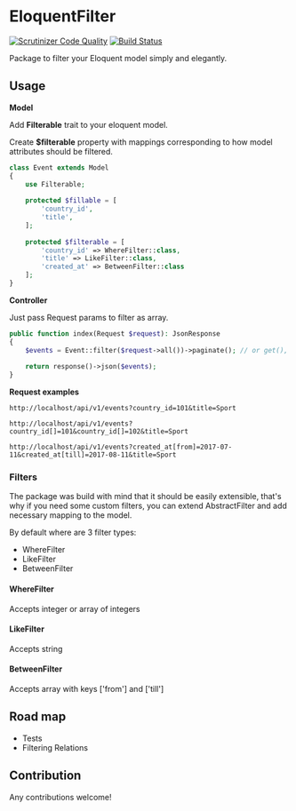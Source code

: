 # EloquentFilter
[![Scrutinizer Code Quality](https://scrutinizer-ci.com/g/san4io/eloquent-filter/badges/quality-score.png?b=master)](https://scrutinizer-ci.com/g/san4io/eloquent-filter/?branch=master) [![Build Status](https://scrutinizer-ci.com/g/san4io/eloquent-filter/badges/build.png?b=master)](https://scrutinizer-ci.com/g/san4io/eloquent-filter/build-status/master)

Package to filter your Eloquent model simply and elegantly.

## Usage
**Model**

Add **Filterable** trait to your eloquent model.

Create **$filterable** property with mappings corresponding to 
how model attributes should be filtered.

```php
class Event extends Model
{
    use Filterable;
    
    protected $fillable = [
        'country_id',
        'title',
    ];
    
    protected $filterable = [
        'country_id' => WhereFilter::class,
        'title' => LikeFilter::class,
        'created_at' => BetweenFilter::class
    ];
}
```

**Controller**

Just pass Request params to filter as array.
```php
public function index(Request $request): JsonResponse
{
    $events = Event::filter($request->all())->paginate(); // or get(), first() or whatever
    
    return response()->json($events);
}
```

**Request examples**

`http://localhost/api/v1/events?country_id=101&title=Sport`

`http://localhost/api/v1/events?country_id[]=101&country_id[]=102&title=Sport`

`http://localhost/api/v1/events?created_at[from]=2017-07-11&created_at[till]=2017-08-11&title=Sport`

### Filters
The package was build with mind that it should be easily extensible, 
that's why if you need some custom filters,
you can extend AbstractFilter and add necessary mapping to the model.

By default where are 3 filter types:
* WhereFilter
* LikeFilter
* BetweenFilter

#### WhereFilter
Accepts integer or array of integers

#### LikeFilter
Accepts string

#### BetweenFilter
Accepts array with keys ['from'] and ['till']

## Road map
* Tests
* Filtering Relations

## Contribution
Any contributions welcome!